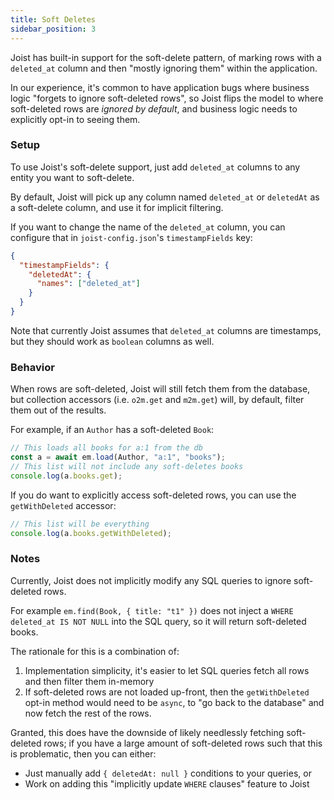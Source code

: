 ```yaml
---
title: Soft Deletes
sidebar_position: 3
---
```


Joist has built-in support for the soft-delete pattern, of marking rows with a `deleted_at` column and then "mostly ignoring them" within the application.

In our experience, it's common to have application bugs where business logic "forgets to ignore soft-deleted rows", so Joist flips the model to where soft-deleted rows are *ignored by default*, and business logic needs to explicitly opt-in to seeing them.

### Setup

To use Joist's soft-delete support, just add `deleted_at` columns to any entity you want to soft-delete.

By default, Joist will pick up any column named `deleted_at` or `deletedAt` as a soft-delete column, and use it for implicit filtering.

If you want to change the name of the `deleted_at` column, you can configure that in `joist-config.json`'s `timestampFields` key:

```json
{
  "timestampFields": {
    "deletedAt": {
      "names": ["deleted_at"]
    }
  }
}
```

Note that currently Joist assumes that `deleted_at` columns are timestamps, but they should work as `boolean` columns as well.

### Behavior

When rows are soft-deleted, Joist will still fetch them from the database, but collection accessors (i.e. `o2m.get` and `m2m.get`) will, by default, filter them out of the results.

For example, if an `Author` has a soft-deleted `Book`:

```typescript
// This loads all books for a:1 from the db
const a = await em.load(Author, "a:1", "books");
// This list will not include any soft-deletes books
console.log(a.books.get);
```

If you do want to explicitly access soft-deleted rows, you can use the `getWithDeleted` accessor:

```typescript
// This list will be everything
console.log(a.books.getWithDeleted);
```

### Notes

Currently, Joist does not implicitly modify any SQL queries to ignore soft-deleted rows.

For example `em.find(Book, { title: "t1" })` does not inject a `WHERE deleted_at IS NOT NULL` into the SQL query, so it will return soft-deleted books.

The rationale for this is a combination of:

1. Implementation simplicity, it's easier to let SQL queries fetch all rows and then filter them in-memory
2. If soft-deleted rows are not loaded up-front, then the `getWithDeleted` opt-in method would need to be `async`, to "go back to the database" and now fetch the rest of the rows.

Granted, this does have the downside of likely needlessly fetching soft-deleted rows; if you have a large amount of soft-deleted rows such that this is problematic, then you can either:

- Just manually add `{ deletedAt: null }` conditions to your queries, or
- Work on adding this "implicitly update `WHERE` clauses" feature to Joist
